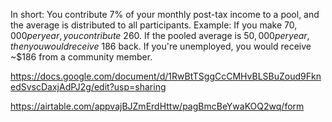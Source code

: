 In short: You contribute 7% of your monthly post-tax income to a pool, and the average is distributed to all participants.
Example: If you make $70,000 per year, you contribute ~$260. If the pooled average is $50,000 per year, then you would receive ~$186 back. If you're unemployed, you would receive ~$186 from a community member.

https://docs.google.com/document/d/1RwBtTSggCcCMHvBLSBuZoud9FknedSvscDaxjAdPJ2g/edit?usp=sharing

https://airtable.com/appvajBJZmErdHttw/pagBmcBeYwaKOQ2wq/form
